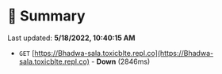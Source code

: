 # 📖 Summary
Last updated: **5/18/2022, 10:40:15 AM**

- `GET` [https://Bhadwa-sala.toxicblte.repl.co](https://Bhadwa-sala.toxicblte.repl.co) - **Down** (2846ms)
